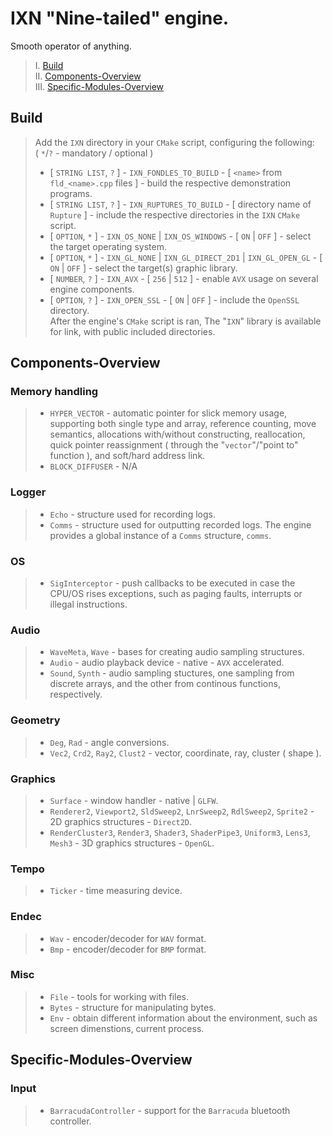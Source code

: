 # IXN "Nine-tailed" engine.
Smooth operator of anything.

> I. [Build](#Build) <br>
> II. [Components-Overview](#Components-Overview) <br>
> III. [Specific-Modules-Overview](#Specific-Modules-Overview) <br>

## Build
> Add the `IXN` directory in your `CMake` script, configuring the following: <br>( `*`/`?` - mandatory / optional )
> - [ `STRING LIST`, `?` ] - `IXN_FONDLES_TO_BUILD` - [ `<name>` from `fld_<name>.cpp` files ] - build the respective demonstration programs.
> - [ `STRING LIST`, `?` ] - `IXN_RUPTURES_TO_BUILD` - [ directory name of `Rupture` ] - include the respective directories in the `IXN` `CMake` script.
> - [ `OPTION`, `*` ] - `IXN_OS_NONE` | `IXN_OS_WINDOWS` - [ `ON` | `OFF` ] - select the target operating system.
> - [ `OPTION`, `*` ] - `IXN_GL_NONE` | `IXN_GL_DIRECT_2D1` | `IXN_GL_OPEN_GL` - [ `ON` | `OFF` ] - select the target(s) graphic library.
> - [ `NUMBER`, `?` ] - `IXN_AVX` - [ `256` | `512` ] - enable `AVX` usage on several engine components.
> - [ `OPTION`, `?` ] - `IXN_OPEN_SSL` - [ `ON` | `OFF` ] - include the `OpenSSL` directory. <br>
> After the engine's `CMake` script is ran, The "`IXN`" library is available for link, with public included directories.

## Components-Overview

### Memory handling
> - `HYPER_VECTOR` - automatic pointer for slick memory usage, supporting both single type and array, reference counting, move semantics, allocations with/without constructing, reallocation, quick pointer reassignment ( through the "`vector`"/"point to" function ), and soft/hard address link.
> - `BLOCK_DIFFUSER` - N/A

### Logger
> - `Echo` - structure used for recording logs.
> - `Comms` - structure used for outputting recorded logs. The engine provides a global instance of a `Comms` structure, `comms`.

### OS
> - `SigInterceptor` - push callbacks to be executed in case the CPU/OS rises exceptions, such as paging faults, interrupts or illegal instructions.

### Audio
> - `WaveMeta`, `Wave` - bases for creating audio sampling structures.
> - `Audio` - audio playback device - native - `AVX` accelerated.
> - `Sound`, `Synth` - audio sampling stuctures, one sampling from discrete arrays, and the other from continous functions, respectively.

### Geometry
> - `Deg`, `Rad` - angle conversions.
> - `Vec2`, `Crd2`, `Ray2`, `Clust2` - vector, coordinate, ray, cluster ( shape ).

### Graphics
> - `Surface` - window handler - native | `GLFW`.
> - `Renderer2`, `Viewport2`, `SldSweep2`, `LnrSweep2`, `RdlSweep2`, `Sprite2` - 2D graphics structures - `Direct2D`.
> - `RenderCluster3`, `Render3`, `Shader3`, `ShaderPipe3`, `Uniform3`, `Lens3`, `Mesh3` - 3D graphics structures - `OpenGL`.

### Tempo
> - `Ticker` - time measuring device.

### Endec
> - `Wav` - encoder/decoder for `WAV` format.
> - `Bmp` - encoder/decoder for `BMP` format.

### Misc
> - `File` - tools for working with files.
> - `Bytes` - structure for manipulating bytes.
> - `Env` - obtain different information about the environment, such as screen dimenstions, current process. 

## Specific-Modules-Overview

### Input
> - `BarracudaController` - support for the `Barracuda` bluetooth controller.
